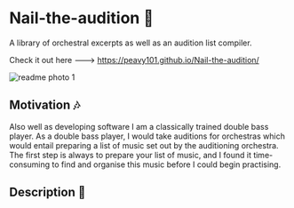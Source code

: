 # Nail-the-audition 🎻
 A library of orchestral excerpts as well as an audition list compiler.

 Check it out here ---> https://peavy101.github.io/Nail-the-audition/

![readme photo 1]([readmePhotos/RP1.png](https://github.com/Peavy101/Nail-the-audition/blob/028466941d1510b3e0b5dbf33ce4e83e7bc6fdc3/readmePhotos/RP1.png))

 ## Motivation 🎶
Also well as developing software I am a classically trained double bass player. As a double bass player, I would take auditions for orchestras which would entail preparing a list of music set out by the auditioning orchestra. The first step is always to prepare your list of music, and I found it time-consuming to find and organise this music before I could begin practising.

## Description 🎹
